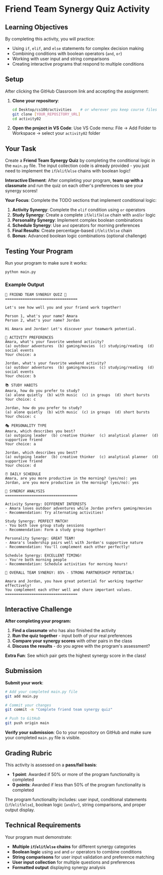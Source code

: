 # Friend Team Synergy Quiz Activity

## Learning Objectives

By completing this activity, you will practice:
- Using `if`, `elif`, and `else` statements for complex decision making
- Combining conditions with boolean operators (`and`, `or`)
- Working with user input and string comparisons
- Creating interactive programs that respond to multiple conditions

## Setup

After clicking the GitHub Classroom link and accepting the assignment:

1. **Clone your repository**:
   ```bash
   cd Desktop/cs100/activities    # or wherever you keep course files
   git clone [YOUR_REPOSITORY_URL]
   cd activity02
   ```

2. **Open the project in VS Code**:
   Use VS Code menu: File → Add Folder to Workspace → select your `activity02` folder

## Your Task

Create a **Friend Team Synergy Quiz** by completing the conditional logic in the `main.py` file. The input collection code is already provided - you just need to implement the `if`/`elif`/`else` chains with boolean logic!

**Interactive Element**: After completing your program, **team up with a classmate** and run the quiz on each other's preferences to see your synergy scores!

**Your Focus**: Complete the TODO sections that implement conditional logic:

1. **Activity Synergy**: Complete the `elif` condition using `or` operators
2. **Study Synergy**: Create a complete `if`/`elif`/`else` chain with `and`/`or` logic
3. **Personality Synergy**: Implement complex boolean combinations
4. **Schedule Synergy**: Use `and` operators for morning preferences  
5. **Final Results**: Create percentage-based `if`/`elif`/`else` chain
6. **Bonus**: Advanced boolean logic combinations (optional challenge)

## Testing Your Program

Run your program to make sure it works:

```bash
python main.py
```

### Example Output
```
🤝 FRIEND TEAM SYNERGY QUIZ 🤝
=================================

Let's see how well you and your friend work together!

Person 1, what's your name? Amara
Person 2, what's your name? Jordan

Hi Amara and Jordan! Let's discover your teamwork potential.

🎯 ACTIVITY PREFERENCES
Amara, what's your favorite weekend activity?
(a) outdoor adventures  (b) gaming/movies  (c) studying/reading  (d) social events
Your choice: a

Jordan, what's your favorite weekend activity?
(a) outdoor adventures  (b) gaming/movies  (c) studying/reading  (d) social events  
Your choice: b

📚 STUDY HABITS
Amara, how do you prefer to study?
(a) alone quietly  (b) with music  (c) in groups  (d) short bursts
Your choice: c

Jordan, how do you prefer to study?
(a) alone quietly  (b) with music  (c) in groups  (d) short bursts
Your choice: c

🎭 PERSONALITY TYPE
Amara, which describes you best?
(a) outgoing leader  (b) creative thinker  (c) analytical planner  (d) supportive friend
Your choice: a

Jordan, which describes you best?
(a) outgoing leader  (b) creative thinker  (c) analytical planner  (d) supportive friend
Your choice: d

⏰ DAILY SCHEDULE
Amara, are you more productive in the morning? (yes/no): yes
Jordan, are you more productive in the morning? (yes/no): yes

🤝 SYNERGY ANALYSIS
=================================

Activity Synergy: DIFFERENT INTERESTS
- Amara loves outdoor adventures while Jordan prefers gaming/movies
- Recommendation: Try alternating activities!

Study Synergy: PERFECT MATCH!
- You both love group study sessions
- Recommendation: Form a study group together!

Personality Synergy: GREAT TEAM!
- Amara's leadership pairs well with Jordan's supportive nature
- Recommendation: You'll complement each other perfectly!

Schedule Synergy: EXCELLENT TIMING!
- You're both morning people
- Recommendation: Schedule activities for morning hours!

🎉 OVERALL TEAM SYNERGY: 85% - STRONG PARTNERSHIP POTENTIAL!

Amara and Jordan, you have great potential for working together effectively!
You complement each other well and share important values.
=================================
```

## Interactive Challenge

**After completing your program:**

1. **Find a classmate** who has also finished the activity
2. **Run the quiz together** - input both of your real preferences
3. **Compare your synergy scores** with other pairs in the class
4. **Discuss the results** - do you agree with the program's assessment?

**Extra Fun**: See which pair gets the highest synergy score in the class!

## Submission

**Submit your work**:
```bash
# Add your completed main.py file
git add main.py

# Commit your changes
git commit -m "Complete friend team synergy quiz"

# Push to GitHub
git push origin main
```

**Verify your submission**: Go to your repository on GitHub and make sure your completed `main.py` file is visible.

## Grading Rubric

This activity is assessed on a **pass/fail basis**:

- **1 point**: Awarded if 50% or more of the program functionality is completed
- **0 points**: Awarded if less than 50% of the program functionality is completed

The program functionality includes: user input, conditional statements (`if`/`elif`/`else`), boolean logic (`and`/`or`), string comparisons, and proper output display.

## Technical Requirements

Your program must demonstrate:

- **Multiple `if`/`elif`/`else` chains** for different synergy categories
- **Boolean logic** using `and` and `or` operators to combine conditions
- **String comparisons** for user input validation and preference matching
- **User input collection** for multiple questions and preferences
- **Formatted output** displaying synergy analysis
